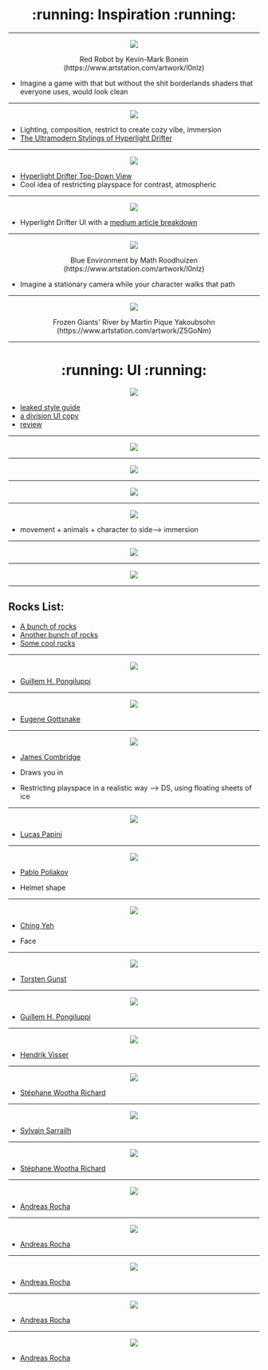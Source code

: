 <h1 align="center"> :running: Inspiration :running: </a> </h1>

_____________________________________________________________________________________________

<p align="center">
<img src="https://user-images.githubusercontent.com/44952272/48558028-56e5a400-e93c-11e8-8c94-ab3dcabd5caf.jpg">
</a>
</p>

<p align="center">Red Robot by Kevin-Mark Bonein (https://www.artstation.com/artwork/l0nlz) </p>

- Imagine a game with that but without the shit borderlands shaders that everyone uses, would look clean
_____________________

<p align="center">
<img src="https://user-images.githubusercontent.com/44952272/48557723-9f509200-e93b-11e8-9899-1f625dd7b96f.gif">
</a>
</p>

- Lighting, composition, restrict to create cozy vibe, immersion
- [The Ultramodern Stylings of Hyperlight Drifter](http://www.gamasutra.com/blogs/KrisLigman/20131030/203652/The_ultramodern_stylings_of_Hyper_Light_Drifter.php)
_____________________

<p align="center">
<img src="https://user-images.githubusercontent.com/44952272/48557568-3f59eb80-e93b-11e8-9245-35a43e3d6e39.jpg">
</a>
</p>

- [Hyperlight Drifter Top-Down View](https://shutupndraw.com/2018/02/05/pixel-part-2-top-view-hyper-light-drifter/)
- Cool idea of restricting playspace for contrast, atmospheric

_____________________

<p align="center">
<img src="https://user-images.githubusercontent.com/44952272/48557451-e38f6280-e93a-11e8-9d14-359cc63704c3.jpeg">
</a>
</p>

- Hyperlight Drifter UI with a [medium article breakdown](https://medium.com/the-space-ape-games-experience/hyper-light-drifter-ui-breakdown-c2d9cfe0a192)
_____________________

<p align="center">
<img src="https://user-images.githubusercontent.com/44952272/48557203-3a486c80-e93a-11e8-9f8e-caf1dde4c353.jpg">
</a>
</p>

<p align="center">Blue Environment by Math Roodhuizen (https://www.artstation.com/artwork/l0nlz) </p>

- Imagine a stationary camera while your character walks that path

_____________________

<p align="center">
<img src="https://user-images.githubusercontent.com/44952272/48572523-c28c3900-e95d-11e8-94b1-e713821a8982.png">
</a>
</p>

<p align="center">Frozen Giants' River by Martin Pique Yakoubsohn (https://www.artstation.com/artwork/Z5GoNm) </p>

_____________________

<h1 align="center"> :running: UI :running: </a> </h1>

<p align="center">
<img src="https://user-images.githubusercontent.com/44952272/48619817-d2555d00-e9f1-11e8-9364-3211f702915d.png">
</a>
</p>

- [leaked style guide](https://imgur.com/gallery/Y2HV1)
- [a division UI copy](https://www.dropbox.com/s/3pysv9g9bn09r4c/division_UI.psd.zip?dl=0)
- [review](http://thegrandarmy.com/2016/04/tom-clancys-the-division-a-user-interface-review/)
_____________________

<p align="center">
<img src="https://user-images.githubusercontent.com/44952272/48619999-8b1b9c00-e9f2-11e8-8c6a-c4738092c7dc.png">
</a>
</p>

___________________________________________________________________

<p align="center">
<img src="https://user-images.githubusercontent.com/44952272/48620186-46dccb80-e9f3-11e8-8d2a-cbba18a8491f.jpg">
</a>
</p>

___________________________________________________________________

<p align="center">
<img src="https://user-images.githubusercontent.com/44952272/48621643-3bd86a00-e9f8-11e8-86ed-ccf80a5ca2d4.gif">
</a>
</p>

___________________________________________________________________

<p align="center">
<img src="https://user-images.githubusercontent.com/44952272/48622162-ff0d7280-e9f9-11e8-8384-73341d5e7888.gif">
</a>
</p>

- movement + animals + character to side--> immersion

___________________________________________________________________

<p align="center">
<img src="https://user-images.githubusercontent.com/44952272/48621749-a2f61e80-e9f8-11e8-91c7-78e07f230c8e.jpg">
</a>
</p>

___________________________________________________________________

<p align="center">
<img src="https://user-images.githubusercontent.com/44952272/48619949-5c9dc100-e9f2-11e8-8c51-2ab5be505c6b.jpg">
</a>
</p>

___________________________________________________________________

## Rocks List:
- [A bunch of rocks](https://www.pinterest.com.au/lyee787/rocks2/)
- [Another bunch of rocks](https://www.pinterest.com.au/PolygonalMind/interesting-rock-formations-references/)
- [Some cool rocks](https://www.pinterest.com.au/pin/503347695849258338/)

___________________________________________________________________

<p align="center">
<img src="https://user-images.githubusercontent.com/44952272/49811494-8232a600-fdb7-11e8-9568-6ef027e4ccc8.png">
</a>
</p>

- [Guillem H. Pongiluppi](https://www.artstation.com/guillemhp)

___________________________________________________________________

<p align="center">
<img src="https://user-images.githubusercontent.com/44952272/49812555-c9219b00-fdb9-11e8-9781-996e432ea1dd.png">
</a>
</p>

- [Eugene Gottsnake](https://www.artstation.com/gottsnake)

___________________________________________________________________

<p align="center">
<img src="https://user-images.githubusercontent.com/44952272/49812923-92985000-fdba-11e8-8b0d-51663831a0ab.png">
</a>
</p>

- [James Combridge](https://www.artstation.com/jamescombridge)

- Draws you in

- Restricting playspace in a realistic way --> DS, using floating sheets of ice

___________________________________________________________________

<p align="center">
<img src="https://user-images.githubusercontent.com/44952272/49813220-19e5c380-fdbb-11e8-9503-9916ed5628c2.png">
</a>
</p>

- [Lucas Papini](https://www.artstation.com/lucaspapini)

___________________________________________________________________

<p align="center">
<img src="https://user-images.githubusercontent.com/44952272/49813446-91b3ee00-fdbb-11e8-968f-6e373ee7e76d.png">
</a>
</p>

- [Pablo Poliakov](https://www.artstation.com/searinox)

- Helmet shape

___________________________________________________________________

<p align="center">
<img src="https://user-images.githubusercontent.com/44952272/49813613-e9eaf000-fdbb-11e8-82b2-43f704903b8d.png">
</a>
</p>

- [Ching Yeh](https://www.artstation.com/chingyeh)

- Face

___________________________________________________________________

<p align="center">
<img src="https://user-images.githubusercontent.com/44952272/49813793-5e259380-fdbc-11e8-954d-ece55fd3381a.png">
</a>
</p>

- [Torsten Gunst](https://www.artstation.com/nerdbot)

___________________________________________________________________

<p align="center">
<img src="https://user-images.githubusercontent.com/44952272/49814186-371b9180-fdbd-11e8-91e6-bdfdd60a72f4.png">
</a>
</p>

- [Guillem H. Pongiluppi](https://www.artstation.com/guillemhp)

___________________________________________________________________

<p align="center">
<img src="https://user-images.githubusercontent.com/44952272/49814024-e99f2480-fdbc-11e8-9493-7f03e76f3e13.png">
</a>
</p>

- [Hendrik Visser](https://www.artstation.com/hendrikvisser)

___________________________________________________________________

<p align="center">
<img src="https://user-images.githubusercontent.com/44952272/49814274-67fbc680-fdbd-11e8-828c-4a7903817cf3.png">
</a>
</p>

- [Stéphane Wootha Richard](https://www.artstation.com/wootha)

___________________________________________________________________

<p align="center">
<img src="https://user-images.githubusercontent.com/44952272/49840441-84bcec00-fe07-11e8-9751-1fdcb962d1e4.png">
</a>
</p>

- [Sylvain Sarrailh](https://www.artstation.com/tohad)

___________________________________________________________________

<p align="center">
<img src="https://user-images.githubusercontent.com/44952272/49840528-e41afc00-fe07-11e8-9fa6-cace871b143e.png">
</a>
</p>

- [Stéphane Wootha Richard](https://www.artstation.com/wootha)

___________________________________________________________________

<p align="center">
<img src="https://user-images.githubusercontent.com/44952272/49840617-4542cf80-fe08-11e8-9bf2-2b156077eadd.png">
</a>
</p>

- [Andreas Rocha](https://www.artstation.com/andreasrocha)

___________________________________________________________________

<p align="center">
<img src="https://user-images.githubusercontent.com/44952272/49840694-a5d20c80-fe08-11e8-90c1-912e94282a61.png">
</a>
</p>

- [Andreas Rocha](https://www.artstation.com/andreasrocha)

___________________________________________________________________

<p align="center">
<img src="https://user-images.githubusercontent.com/44952272/49840796-1416cf00-fe09-11e8-81f9-d0f1f2f219fc.png">
</a>
</p>

- [Andreas Rocha](https://www.artstation.com/andreasrocha)

___________________________________________________________________

<p align="center">
<img src="https://user-images.githubusercontent.com/44952272/49840823-314b9d80-fe09-11e8-9856-c00dff54d83e.png">
</a>
</p>

- [Andreas Rocha](https://www.artstation.com/andreasrocha)

___________________________________________________________________

<p align="center">
<img src="https://user-images.githubusercontent.com/44952272/49840868-67891d00-fe09-11e8-96b5-4657c67420c7.png">
</a>
</p>

- [Andreas Rocha](https://www.artstation.com/andreasrocha)









